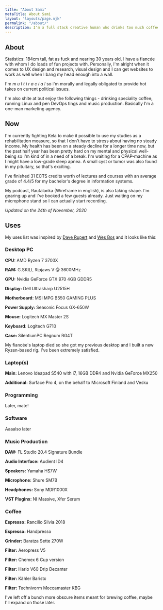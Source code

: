 ```yaml
---
title: "About Sami"
metaTitle: About Sami
layout: "layouts/page.njk"
permalink: "/about/"
description: I'm a full stack creative human who drinks too much coffee and gets needlessly rant-y on topics of no interest. 
---
```


## About

Statistics: 184cm tall, fat as fuck and nearing 30 years old. I have a fiancée with whom I do loads of fun projects with. Personally, I'm alright when it comes to UX design and research, visual design and I can get websites to work as well when I bang my head enough into a wall.

I'm  _m u l t i r a c i a l_  so I'm morally and legally obligated to provide hot takes on current political issues.

I'm also shite at but enjoy the following things - drinking speciality coffee, running Linux and pen DevOps tings and music production. Basically I'm a one-man marketing agency.

## Now

I'm currently fighting Kela to make it possible to use my studies as a rehabilitation measure, so that I don't have to stress about having no steady income. My health has been on a steady decline for a longer time now, but the past half year has been pretty hard on my mental and physical well-being so I'm kind of in a need of a break. I'm waiting for a CPAP-machine as I might have a low-grade sleep apnea. A small cyst or tumor was also found in my pituitary, so that's exciting.

I've finished 31 ECTS credits worth of lectures and courses with an average grade of 4.4/5 for my bachelor's degree in information systems.

My podcast, Rautalanka (Wireframe in english), is also taking shape. I'm gearing up and I've booked a few guests already. Just waiting on my microphone stand so I can actually start recording.

_Updated on the 24th of November, 2020_

## Uses

My uses list was inspired by [Dave Rupert](https://daverupert.com/uses) and [Wes Bos](https://wesbos.com/uses) and it looks like this:

### Desktop PC

__CPU:__ AMD Ryzen 7 3700X

__RAM:__ G.SKILL Ripjaws V @ 3600MHz

__GPU:__ Nvidia GeForce GTX 970 4GB GDDR5

__Display:__ Dell Ultrasharp U2515H

__Motherboard:__ MSI MPG B550 GAMING PLUS

__Power Supply:__ Seasonic Focus GX-650W

__Mouse:__ Logitech MX Master 2S

__Keyboard:__ Logitech G710

__Case:__ SilentiumPC Regnum RG4T


My fiancée's laptop died so she got my previous desktop and I built a new Ryzen-based rig. I've been extremely satisfied.

### Laptop(s)

__Main:__ Lenovo Ideapad S540 with i7, 16GB DDR4 and Nvidia GeForce MX250

__Additional:__ Surface Pro 4, on the behalf to Microsoft Finland and Vesku

### Programming

Later, mate!

### Software

Aaaalso later

### Music Production

__DAW:__ FL Studio 20.4 Signature Bundle

__Audio Interface:__ Audient ID4

__Speakers:__ Yamaha HS7W

__Microphone:__ Shure SM7B

__Headphones:__ Sony MDR1000X

__VST Plugins:__ NI Massive, Xfer Serum


### Coffee

__Espresso:__ Rancilio Silvia 2018

__Espresso:__ Handpresso

__Grinder:__ Baratza Sette 270W

__Filter:__ Aeropress V5

__Filter:__ Chemex 6 Cup version

__Filter:__ Hario V60 Drip Decanter

__Filter:__ Kähler Baristo

__Filter:__ Technivorm Moccamaster KBG

I've left off a bunch more obscure items meant for brewing coffee, maybe I'll expand on those later.


